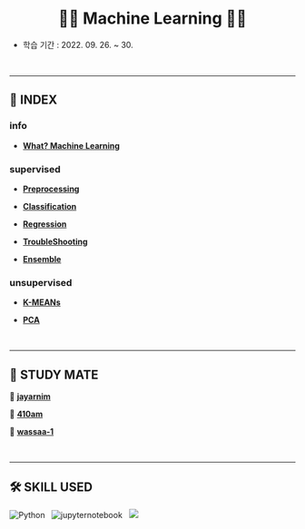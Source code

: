 <h1 align = "center"> 👨‍🔧 Machine Learning 👩‍🔧 </h1>

- 학습 기간 : 2022. 09. 26. ~ 30.

</br>

---

## 📜 INDEX

### info

- [**What? Machine Learning**](https://github.com/SNAILGROUP-AI/STUDY-ML/blob/main/ML.md)

### supervised

- [**Preprocessing**]()

- [**Classification**](https://github.com/SNAILGROUP-AI/STUDY-ML/tree/main/classification)

- [**Regression**](https://github.com/SNAILGROUP-AI/STUDY-ML/tree/main/regression)

- [**TroubleShooting**]()

- [**Ensemble**](https://github.com/SNAILGROUP-AI/STUDY-ML/tree/main/ensemble)

### unsupervised

- [**K-MEANs**](https://github.com/SNAILGROUP-AI/STUDY-ML/tree/main/k-means)

- [**PCA**](https://github.com/SNAILGROUP-AI/STUDY-ML/tree/main/pca)

</br>

---

## 👭 STUDY MATE

👨 [**jayarnim**](https://github.com/jayarnim)

👩 [**410am**](https://github.com/410am)

👨 [**wassaa-1**](https://github.com/wassaa-1)

</br>

---

## 🛠 SKILL USED

<img alt="Python" src="https://img.shields.io/badge/python%20-%2314354C.svg?style=for-the-badge&logo=python&logoColor=white"/> &nbsp; <img alt="jupyternotebook" src="https://img.shields.io/badge/Jupyter%20Notebook-F37626?style=for-the-badge&logo=Jupyter&logoColor=white"/> &nbsp; <img src="https://img.shields.io/badge/scikitlearn-F7931E?style=for-the-badge&logo=scikit-learn&logoColor=white"/>
